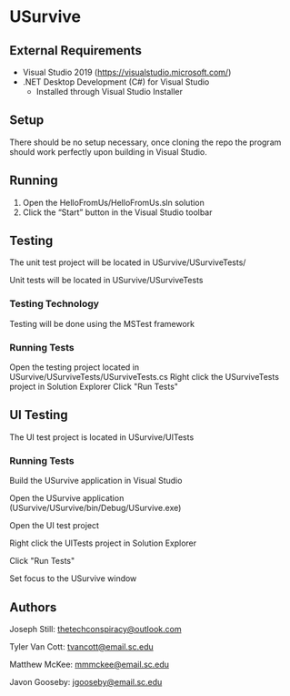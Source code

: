 # USurvive


## External Requirements



*   Visual Studio 2019 (https://visualstudio.microsoft.com/)
*   .NET Desktop Development (C#) for Visual Studio
    *   Installed through Visual Studio Installer

## Setup

There should be no setup necessary, once cloning the repo the program should work perfectly upon building in Visual Studio.


## Running



1. Open the HelloFromUs/HelloFromUs.sln solution
2. Click the “Start” button in the Visual Studio toolbar


## Testing

The unit test project will be located in USurvive/USurviveTests/

Unit tests will be located in USurvive/USurviveTests


### Testing Technology

Testing will be done using the MSTest framework


### Running Tests

Open the testing project located in USurvive/USurviveTests/USurviveTests.cs
Right click the USurviveTests project in Solution Explorer
Click "Run Tests"

## UI Testing

The UI test project is located in USurvive/UITests

### Running Tests

Build the USurvive application in Visual Studio

Open the USurvive application (USurvive/USurvive/bin/Debug/USurvive.exe)

Open the UI test project

Right click the UITests project in Solution Explorer

Click "Run Tests"

Set focus to the USurvive window


## Authors

Joseph Still: thetechconspiracy@outlook.com

 Tyler Van Cott: tvancott@email.sc.edu

Matthew McKee: mmmckee@email.sc.edu

Javon Gooseby: jgooseby@email.sc.edu
